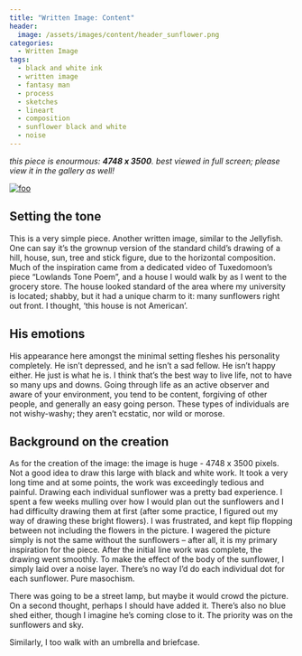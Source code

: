 ```yaml
---
title: "Written Image: Content"
header:
  image: /assets/images/content/header_sunflower.png
categories:
  - Written Image
tags:
  - black and white ink
  - written image
  - fantasy man
  - process
  - sketches
  - lineart
  - composition
  - sunflower black and white
  - noise
---
```


*this piece is enourmous: **4748 x 3500**. best viewed in full screen; please view it in the gallery as well!*

[![foo](https://stuffostuff.com/assets/images/gallery/sunflowerfall.png)](https://stuffostuff.com/assets/images/gallery/sunflowerfall.png)

## Setting the tone

This is a very simple piece. Another written image, similar to the Jellyfish. One can say it’s the grownup version of the standard child’s drawing of a hill, house, sun, tree and stick figure, due to the horizontal composition. Much of the inspiration came from a dedicated video of Tuxedomoon’s piece “Lowlands Tone Poem”, and a house I would walk by as I went to the grocery store. The house looked standard of the area where my university is located; shabby, but it had a unique charm to it: many sunflowers right out front. I thought, ‘this house is not American’.

## His emotions

His appearance here amongst the minimal setting fleshes his personality completely. He isn’t depressed, and he isn’t a sad fellow. He isn’t happy either. He just is what he is. I think that’s the best way to live life, not to have so many ups and downs. Going through life as an active observer and aware of your environment, you tend to be content, forgiving of other people, and generally an easy going person. These types of individuals are not wishy-washy; they aren’t ecstatic, nor wild or morose. 

## Background on the creation 

As for the creation of the image: the image is huge - 4748 x 3500 pixels. Not a good idea to draw this large with black and white work. It took a very long time and at some points, the work was exceedingly tedious and painful. Drawing each individual sunflower was a pretty bad experience. I spent a few weeks mulling over how I would plan out the sunflowers and I had difficulty drawing them at first (after some practice, I figured out my way of drawing these bright flowers). I was frustrated, and kept flip flopping between not including the flowers in the picture. I wagered the picture simply is not the same without the sunflowers – after all, it is my primary inspiration for the piece. After the initial line work was complete, the drawing went smoothly. To make the effect of the body of the sunflower, I simply laid over a noise layer. There’s no way I’d do each individual dot for each sunflower. Pure masochism.    

There was going to be a street lamp, but maybe it would crowd the picture. On a second thought, perhaps I should have added it. There’s also no blue shed either, though I imagine he’s coming close to it. The priority was on the sunflowers and sky.  

Similarly, I too walk with an umbrella and briefcase.
